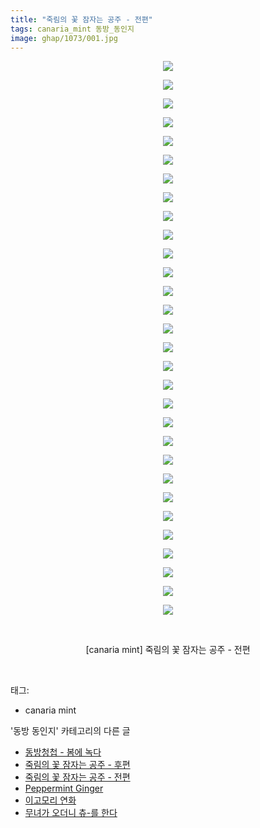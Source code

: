```yaml
---
title: "죽림의 꽃 잠자는 공주 - 전편"
tags: canaria_mint 동방_동인지
image: ghap/1073/001.jpg
---
```

<div class="article">
<p style="text-align: center; clear: none; float: none;"><img src="{{ site.nasurl }}/ghap/1073/001.jpg"/></p>
<p style="text-align: center; clear: none; float: none;"><img src="{{ site.nasurl }}/ghap/1073/002.jpg"/></p>
<p style="text-align: center; clear: none; float: none;"><img src="{{ site.nasurl }}/ghap/1073/003.jpg"/></p>
<p style="text-align: center; clear: none; float: none;"><img src="{{ site.nasurl }}/ghap/1073/004.jpg"/></p>
<p style="text-align: center; clear: none; float: none;"><img src="{{ site.nasurl }}/ghap/1073/005.jpg"/></p>
<p style="text-align: center; clear: none; float: none;"><img src="{{ site.nasurl }}/ghap/1073/006.jpg"/></p>
<p style="text-align: center; clear: none; float: none;"><img src="{{ site.nasurl }}/ghap/1073/007.jpg"/></p>
<p style="text-align: center; clear: none; float: none;"><img src="{{ site.nasurl }}/ghap/1073/008.jpg"/></p>
<p style="text-align: center; clear: none; float: none;"><img src="{{ site.nasurl }}/ghap/1073/009.jpg"/></p>
<p style="text-align: center; clear: none; float: none;"><img src="{{ site.nasurl }}/ghap/1073/010.jpg"/></p>
<p style="text-align: center; clear: none; float: none;"><img src="{{ site.nasurl }}/ghap/1073/011.jpg"/></p>
<p style="text-align: center; clear: none; float: none;"><img src="{{ site.nasurl }}/ghap/1073/012.jpg"/></p>
<p style="text-align: center; clear: none; float: none;"><img src="{{ site.nasurl }}/ghap/1073/013.jpg"/></p>
<p style="text-align: center; clear: none; float: none;"><img src="{{ site.nasurl }}/ghap/1073/014.jpg"/></p>
<p style="text-align: center; clear: none; float: none;"><img src="{{ site.nasurl }}/ghap/1073/015.jpg"/></p>
<p style="text-align: center; clear: none; float: none;"><img src="{{ site.nasurl }}/ghap/1073/016.jpg"/></p>
<p style="text-align: center; clear: none; float: none;"><img src="{{ site.nasurl }}/ghap/1073/017.jpg"/></p>
<p style="text-align: center; clear: none; float: none;"><img src="{{ site.nasurl }}/ghap/1073/018.jpg"/></p>
<p style="text-align: center; clear: none; float: none;"><img src="{{ site.nasurl }}/ghap/1073/019.jpg"/></p>
<p style="text-align: center; clear: none; float: none;"><img src="{{ site.nasurl }}/ghap/1073/020.jpg"/></p>
<p style="text-align: center; clear: none; float: none;"><img src="{{ site.nasurl }}/ghap/1073/021.jpg"/></p>
<p style="text-align: center; clear: none; float: none;"><img src="{{ site.nasurl }}/ghap/1073/022.jpg"/></p>
<p style="text-align: center; clear: none; float: none;"><img src="{{ site.nasurl }}/ghap/1073/023.jpg"/></p>
<p style="text-align: center; clear: none; float: none;"><img src="{{ site.nasurl }}/ghap/1073/024.jpg"/></p>
<p style="text-align: center; clear: none; float: none;"><img src="{{ site.nasurl }}/ghap/1073/025.jpg"/></p>
<p style="text-align: center; clear: none; float: none;"><img src="{{ site.nasurl }}/ghap/1073/026.jpg"/></p>
<p style="text-align: center; clear: none; float: none;"><img src="{{ site.nasurl }}/ghap/1073/027.jpg"/></p>
<p style="text-align: center; clear: none; float: none;"><img src="{{ site.nasurl }}/ghap/1073/028.jpg"/></p>
<p style="text-align: center; clear: none; float: none;"><img src="{{ site.nasurl }}/ghap/1073/029.jpg"/></p>
<p style="text-align: center; clear: none; float: none;"><img src="{{ site.nasurl }}/ghap/1073/030.jpg"/></p>
<p style="text-align: center; clear: none; float: none;"><br/></p>
<p style="text-align: center; clear: none; float: none;">[canaria mint] 죽림의 꽃 잠자는 공주 - 전편</p>
<p><br/></p>
</div><div class="tagTrail">
<p>태그: </p>
<ul>
<li>canaria mint</li>
</ul>
</div><div class="another">
<p>'동방 동인지' 카테고리의 다른 글</p>
<ul>
<li><a href="/2016-07-24-ghap_1075">동방청첩 - 봄에 녹다</a></li>
<li><a href="/2016-07-24-ghap_1074">죽림의 꽃 잠자는 공주 - 후편</a></li>
<li><a href="/2016-07-24-ghap_1073">죽림의 꽃 잠자는 공주 - 전편</a></li>
<li><a href="/2016-07-24-ghap_1072">Peppermint Ginger</a></li>
<li><a href="/2016-07-24-ghap_1071">이고모리 연화</a></li>
<li><a href="/2016-07-24-ghap_1070">무녀가 오더니 츄-를 한다</a></li>
</ul>
</div><div class="cb_module cb_fluid">
<div class="cb_wrt cb_profile">
</div><!-- commentList close -->
</div>